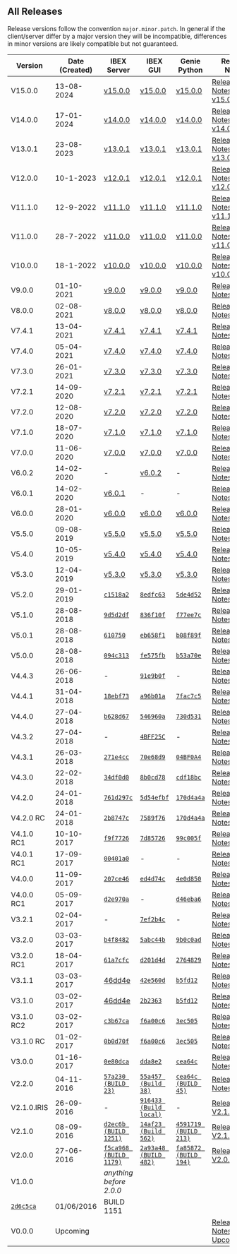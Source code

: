 ## All Releases

Release versions follow the convention `major.minor.patch`. In general if the client/server differ by a major version 
they will be incompatible, differences in minor versions are likely compatible but not guaranteed.

| Version | Date (Created)       |IBEX Server | IBEX GUI  | Genie Python |Release Notes | 
| ------- | ----------           | -----      | ------------  | -------- | -------- |
| V15.0.0  | 13-08-2024 | [v15.0.0](https://github.com/ISISComputingGroup/EPICS/tree/Release_15.0.0) | [v15.0.0](https://github.com/ISISComputingGroup/ibex_gui/tree/Release_15.0.0) | [v15.0.0](https://github.com/ISISComputingGroup/genie_python/tree/Release_15.0.0) | [Release Notes v15.0.0](https://github.com/ISISComputingGroup/IBEX/blob/master/release_notes/Release-Notes-v15.0.0.md)
| V14.0.0  | 17-01-2024 | [v14.0.0](https://github.com/ISISComputingGroup/EPICS/tree/Release_14.0.0) | [v14.0.0](https://github.com/ISISComputingGroup/ibex_gui/tree/Release_14.0.0) | [v14.0.0](https://github.com/ISISComputingGroup/genie_python/tree/Release_14.0.0) | [Release Notes v14.0.0](https://github.com/ISISComputingGroup/IBEX/blob/master/release_notes/Release-Notes-v14.0.0.md)
| V13.0.1  | 23-08-2023 | [v13.0.1](https://github.com/ISISComputingGroup/EPICS/tree/Release_13.0.1) | [v13.0.1](https://github.com/ISISComputingGroup/ibex_gui/tree/Release_13.0.1) | [v13.0.1](https://github.com/ISISComputingGroup/genie_python/tree/Release_13.0.1) | [Release Notes v13.0.1](https://github.com/ISISComputingGroup/IBEX/blob/master/release_notes/Release-Notes-v13.0.1.md)
| V12.0.0  | 10-1-2023 | [v12.0.1](https://github.com/ISISComputingGroup/EPICS/tree/Release_12.0.1) | [v12.0.1](https://github.com/ISISComputingGroup/ibex_gui/tree/Release_12.0.1) | [v12.0.1](https://github.com/ISISComputingGroup/genie_python/tree/Release_12.0.1) | [Release Notes v12.0.1](https://github.com/ISISComputingGroup/IBEX/blob/master/release_notes/Release-Notes-v12.0.1.md)
| V11.1.0  | 12-9-2022 | [v11.1.0](https://github.com/ISISComputingGroup/EPICS/tree/v11.1.0) | [v11.1.0](https://github.com/ISISComputingGroup/ibex_gui/tree/v11.1.0) | [v11.1.0](https://github.com/ISISComputingGroup/genie_python/tree/v11.1.0) | [Release Notes v11.1.0](release_notes/ReleaseNotes_v11.1.0.md) |
| V11.0.0  | 28-7-2022 | [v11.0.0](https://github.com/ISISComputingGroup/EPICS/tree/v11.0.0) | [v11.0.0](https://github.com/ISISComputingGroup/ibex_gui/tree/v11.0.0) | [v11.0.0](https://github.com/ISISComputingGroup/genie_python/tree/v11.0.0) | [Release Notes v11.0.0](release_notes/ReleaseNotes_v11.0.0.md) |
| V10.0.0  | 18-1-2022 | [v10.0.0](https://github.com/ISISComputingGroup/EPICS/tree/v10.0.0) | [v10.0.0](https://github.com/ISISComputingGroup/ibex_gui/tree/v10.0.0) | [v10.0.0](https://github.com/ISISComputingGroup/genie_python/tree/v10.0.0) | [Release Notes v10.0.0](release_notes/ReleaseNotes_v10.0.0.md) |
| V9.0.0  | 01-10-2021 | [v9.0.0](https://github.com/ISISComputingGroup/EPICS/tree/v9.0.0) | [v9.0.0](https://github.com/ISISComputingGroup/ibex_gui/tree/v9.0.0) | [v9.0.0](https://github.com/ISISComputingGroup/genie_python/tree/v9.0.0) | [Release Notes v9.0.0](release_notes/Release-Notes-v9.0.0.md) |
| V8.0.0  | 02-08-2021 | [v8.0.0](https://github.com/ISISComputingGroup/EPICS/tree/v8.0.0) | [v8.0.0](https://github.com/ISISComputingGroup/ibex_gui/tree/v8.0.0) | [v8.0.0](https://github.com/ISISComputingGroup/genie_python/tree/v8.0.0) | [Release Notes v8.0.0](release_notes/Release-Notes-v8.0.0.md) |
| V7.4.1  | 13-04-2021 | [v7.4.1](https://github.com/ISISComputingGroup/EPICS/tree/v7.4.1) | [v7.4.1](https://github.com/ISISComputingGroup/ibex_gui/tree/v7.4.1) | [v7.4.1](https://github.com/ISISComputingGroup/genie_python/tree/v7.4.1) | [Release Notes v7.4.1](release_notes/Release-Notes-v7.4.1.md) |
| V7.4.0  | 05-04-2021 | [v7.4.0](https://github.com/ISISComputingGroup/EPICS/tree/v7.4.0) | [v7.4.0](https://github.com/ISISComputingGroup/ibex_gui/tree/v7.4.0) | [v7.4.0](https://github.com/ISISComputingGroup/genie_python/tree/v7.4.0) | [Release Notes v7.4.0](release_notes/Release-Notes-v7.4.0.md) |
| V7.3.0  | 26-01-2021 | [v7.3.0](https://github.com/ISISComputingGroup/EPICS/tree/7.3.0) | [v7.3.0](https://github.com/ISISComputingGroup/ibex_gui/tree/7.3.0) | [v7.3.0](https://github.com/ISISComputingGroup/genie_python/tree/v7.3.0) | [Release Notes v7.3.0](release_notes/Release-Notes-v7.3.0.md) |
| V7.2.1  | 14-09-2020 | [v7.2.1](https://github.com/ISISComputingGroup/EPICS/tree/v7.2.1) | [v7.2.1](https://github.com/ISISComputingGroup/ibex_gui/tree/v7.2.1) | [v7.2.1](https://github.com/ISISComputingGroup/genie_python/tree/v7.2.1) | [Release Notes v7.2.1](release_notes/Release-Notes-v7.2.1.md) |
| V7.2.0  | 12-08-2020 | [v7.2.0](https://github.com/ISISComputingGroup/EPICS/tree/7.2.0) | [v7.2.0](https://github.com/ISISComputingGroup/ibex_gui/tree/v7.2.0) | [v7.2.0](https://github.com/ISISComputingGroup/genie_python/tree/v7.2.0) | [Release Notes v7.2.0](release_notes/Release-Notes-v7.2.0.md) |
| V7.1.0  | 18-07-2020 | [v7.1.0](https://github.com/ISISComputingGroup/EPICS/tree/v7.1.0) | [v7.1.0](https://github.com/ISISComputingGroup/ibex_gui/tree/v7.1.0) | [v7.1.0](https://github.com/ISISComputingGroup/genie_python/tree/v7.1.0) | [Release Notes v7.1.0](release_notes/Release-Notes-v7.1.0.md) |
| V7.0.0  | 11-06-2020 | [v7.0.0](https://github.com/ISISComputingGroup/EPICS/tree/v7.0.0) | [v7.0.0](https://github.com/ISISComputingGroup/ibex_gui/tree/v7.0.0) | [v7.0.0](https://github.com/ISISComputingGroup/genie_python/tree/v7.0.0) | [Release Notes v7.0.0](release_notes/Release-Notes-v7.0.0.md) |
| V6.0.2  | 14-02-2020 | - | [v6.0.2](https://github.com/ISISComputingGroup/ibex_gui/tree/v6.0.2) | - | [Release Notes v6.0.2](release_notes/Release-Notes-v6.0.2.md) |
| V6.0.1  | 14-02-2020 | [v6.0.1](https://github.com/ISISComputingGroup/EPICS/tree/v6.0.1) | - | - | [Release Notes v6.0.1](release_notes/Release-Notes-v6.0.1.md) |
| V6.0.0  | 28-01-2020 | [v6.0.0](https://github.com/ISISComputingGroup/EPICS/tree/v6.0.0) | [v6.0.0](https://github.com/ISISComputingGroup/ibex_gui/tree/v6.0.0) | [v6.0.0](https://github.com/ISISComputingGroup/genie_python/tree/v6.0.0) | [Release Notes v6.0.0](release_notes/Release-Notes-v6.0.0.md) |
| V5.5.0  | 09-08-2019 | [v5.5.0](https://github.com/ISISComputingGroup/EPICS/tree/v5.5.0) | [v5.5.0](https://github.com/ISISComputingGroup/ibex_gui/tree/v5.5.0) | [v5.5.0](https://github.com/ISISComputingGroup/genie_python/tree/v5.5.0) | [Release Notes v5.5.0](release_notes/Release-Notes-v5.5.0.md) | 
| V5.4.0  | 10-05-2019 | [v5.4.0](https://github.com/ISISComputingGroup/EPICS/tree/v5.4.0) | [v5.4.0](https://github.com/ISISComputingGroup/ibex_gui/tree/v5.4.0) | [v5.4.0](https://github.com/ISISComputingGroup/genie_python/tree/v5.4.0) | [Release Notes v5.4.0](release_notes/Release-Notes-v5.4.0.md) | 
| V5.3.0  | 12-04-2019 | [v5.3.0](https://github.com/ISISComputingGroup/EPICS/tree/v5.3.0) | [v5.3.0](https://github.com/ISISComputingGroup/ibex_gui/tree/v5.3.0) | [v5.3.0](https://github.com/ISISComputingGroup/genie_python/tree/v5.3.0) | [Release Notes v5.3.0](release_notes/Release-Notes-v5.3.0.md) | 
| V5.2.0  | 29-01-2019 | [`c1518a2`](https://github.com/ISISComputingGroup/EPICS/tree/v5.2.0) | [`8edfc63`](https://github.com/ISISComputingGroup/ibex_gui/tree/v5.2.0) | [`5de4d52`](https://github.com/ISISComputingGroup/genie_python/tree/v5.2.0) | [Release Notes v5.2.0](release_notes/Release-Notes-v5.2.0.md) | 
| V5.1.0  | 28-08-2018 | [`9d5d2df`](https://github.com/ISISComputingGroup/EPICS/tree/v5.1.0) | [`836f10f`](https://github.com/ISISComputingGroup/ibex_gui/tree/v5.1.0) | [`f77ee7c`](https://github.com/ISISComputingGroup/genie_python/tree/v5.1.0) | [Release Notes v5.1.0](release_notes/Release-Notes-v5.1.0.md) | 
| V5.0.1  | 28-08-2018 | [`610750`](https://github.com/ISISComputingGroup/EPICS/tree/v5.0.1) | [`eb658f1`](https://github.com/ISISComputingGroup/ibex_gui/tree/v5.0.1) | [`b08f89f`](https://github.com/ISISComputingGroup/genie_python/tree/v5.0.1) | [Release Notes v5.0.1](release_notes/Release-Notes-v5.0.1.md) | 
| V5.0.0  | 28-08-2018 | [`094c313`](https://github.com/ISISComputingGroup/genie_python/tree/v5.0.0) | [`fe575fb`](https://github.com/ISISComputingGroup/ibex_gui/tree/v5.0.0) | [`b53a70e`](https://github.com/ISISComputingGroup/genie_python/tree/v5.0.0) | [Release Notes v5.0.0](release_notes/Release-Notes-v5.0.0.md) | 
| V4.4.3  | 26-06-2018 | - | [`91e9b0f`](https://github.com/ISISComputingGroup/ibex_gui/tree/v4.4.3) | - | [Release Notes v4.4.3](release_notes/Release-Notes-v4.4.3.md) | 
| V4.4.1  | 31-04-2018 | [`18ebf73`](https://github.com/ISISComputingGroup/EPICS/tree/v4.4.1) | [`a96b01a`](https://github.com/ISISComputingGroup/ibex_gui/tree/v4.4.1) | [`7fac7c5`](https://github.com/ISISComputingGroup/genie_python/tree/v4.4.1) | [Release Notes v4.4.1](release_notes/Release-Notes-v4.4.1.md) | 
| V4.4.0  | 27-04-2018 | [`b628d67`](https://github.com/ISISComputingGroup/EPICS/tree/v4.4.0) | [`546960a`](https://github.com/ISISComputingGroup/ibex_gui/tree/v4.4.0) | [`730d531`](https://github.com/ISISComputingGroup/genie_python/tree/v4.4.0) | [Release Notes v4.4.0](release_notes/Release-Notes-v4.4.0.md) | 
| V4.3.2  | 27-04-2018 | - | [`4BFF25C`](https://github.com/ISISComputingGroup/ibex_gui/tree/v4.3.2) | - | [Release Notes v4.3.2](release_notes/Release-Notes-v4.3.2.md) | 
| V4.3.1  | 26-03-2018 | [`271e4cc`](https://github.com/ISISComputingGroup/EPICS/tree/v4.3.1) | [`70e68d9`](https://github.com/ISISComputingGroup/ibex_gui/tree/v4.3.1) | [`04BF0A4`](https://github.com/ISISComputingGroup/genie_python/tree/v4.3.1)   | [Release Notes v4.3.1](release_notes/Release-Notes-v4.3.1.md) | 
| V4.3.0  | 22-02-2018 | [`34df0d0`](https://github.com/ISISComputingGroup/EPICS/tree/v4.3.0) | [`8b0cd78`](https://github.com/ISISComputingGroup/ibex_gui/tree/v4.3.0) | [`cdf18bc`](https://github.com/ISISComputingGroup/genie_python/tree/v4.3.0)   | [Release Notes v4.3.0](release_notes/Release-Notes-v4.3.0.md) | 
| V4.2.0  | 24-01-2018 | [`761d297c`](https://github.com/ISISComputingGroup/EPICS/tree/v4.2.0) | [`5d54efbf`](https://github.com/ISISComputingGroup/ibex_gui/tree/v4.2.0) | [`170d4a4a`](https://github.com/ISISComputingGroup/genie_python/tree/v4.2.0)   | [Release Notes v4.2.0](release_notes/Release-Notes-v4.2.0.md) | 
| V4.2.0 RC  | 24-01-2018 | [`2b8747c`](https://github.com/ISISComputingGroup/EPICS/tree/v4.2.0_RC) | [`7589f76`](https://github.com/ISISComputingGroup/ibex_gui/tree/v4.2.0RC) | [`170d4a4a`](https://github.com/ISISComputingGroup/genie_python/tree/v4.2.0)   | [Release Notes v4.2.0](release_notes/Release-Notes-v4.2.0.md) | 
| V4.1.0 RC1 | 10-10-2017 | [`f9f7726`](https://github.com/ISISComputingGroup/EPICS/tree/V4.1.0) | [`7d85726`](https://github.com/ISISComputingGroup/ibex_gui/tree/v4.1.0) | [`99c005f`](https://github.com/ISISComputingGroup/genie_python/tree/V4.1.0)  | [Release Notes v4.1.0](release_notes/Release-Notes-v4.1.0.md) | 
| V4.0.1 RC1 | 17-09-2017 | [`00401a0`](https://github.com/ISISComputingGroup/EPICS/tree/00401a0) | - | -  | [Release Notes v4.0.0](release_notes/Release-Notes-v4.0.0.md) | 
| V4.0.0 | 11-09-2017 | [`207ce46`](https://github.com/ISISComputingGroup/EPICS/tree/v4.0.0_RC2) | [`ed4d74c`](https://github.com/ISISComputingGroup/ibex_gui/tree/v4.0.0) | [`4e0d850`](https://github.com/ISISComputingGroup/genie_python/tree/v4.0.0)  | [Release Notes v4.0.0](release_notes/Release-Notes-v4.0.0.md) | 
| V4.0.0 RC1 | 05-09-2017 | [`d2e970a`](https://github.com/ISISComputingGroup/EPICS/tree/v4.0.0) | - | [`d46eba6`](https://github.com/ISISComputingGroup/genie_python/tree/v4.0.0)  | [Release Notes v4.0.0](release_notes/Release-Notes-v4.0.0.md) | 
| V3.2.1 | 02-04-2017 | - | [`7ef2b4c`](https://github.com/ISISComputingGroup/ibex_gui/tree/v3.2.1) | - | [Release Notes v3.2.1](release_notes/Release-Notes-v3.2.1.md) | 
| V3.2.0 | 03-03-2017 | [`b4f8482`](https://github.com/ISISComputingGroup/EPICS/tree/v3.2.0) | [`5abc44b`](https://github.com/ISISComputingGroup/ibex_gui/tree/v3.2.0) | [`9b0c0ad`](https://github.com/ISISComputingGroup/genie_python/tree/v3.2.0)  | [Release Notes v3.2.0](release_notes/Release-Notes-v3.2.0.md) | 
| V3.2.0 RC1 | 18-04-2017 | [`61a7cfc`](https://github.com/ISISComputingGroup/EPICS/commit/d201d4ddcaccd637509765567b661eb1af781880) | [`d201d4d`](https://github.com/ISISComputingGroup/ibex_gui/commit/5abc44b7ef85c557cd47c54b1e450b3635c908d6) | [`2764829`](https://github.com/ISISComputingGroup/genie_python/commit/27648294b709f974830412655c24bfb4af2347e6)  | [Release Notes v3.2.0](release_notes/Release-Notes-v3.2.0.md) | 
| V3.1.1 | 03-03-2017 | [46dd4e](https://github.com/ISISComputingGroup/EPICS/tree/v3.1.0) | [`42e560d`](https://github.com/ISISComputingGroup/ibex_gui/tree/v3.1.1) | [`b5fd12`](https://github.com/ISISComputingGroup/genie_python/tree/v3.1.0)  | [Release Notes v3.1.1](release_notes/Release-Notes-v3.1.1.md) | 
| V3.1.0 | 03-02-2017 | [46dd4e](https://github.com/ISISComputingGroup/EPICS/tree/v3.1.0) | [`2b2363`](https://github.com/ISISComputingGroup/ibex_gui/tree/v3.1.0) | [`b5fd12`](https://github.com/ISISComputingGroup/genie_python/tree/v3.1.0)  | [Release Notes v3.1.0](release_notes/Release-Notes-v3.1.0.md) | 
| V3.1.0 RC2 | 03-02-2017 |[`c3b67ca`](https://github.com/ISISComputingGroup/EPICS/tree/c3b67cacbe920f0b2a2a010331c69a2e0f8e67d0) | [`f6a00c6`](https://github.com/ISISComputingGroup/ibex_gui/tree/f6a00c62ba676e371f4565df513fc95113c7363c) | [`3ec505`](https://github.com/ISISComputingGroup/genie_python/tree/3ec505fc758309620c33cdc88af6abe55233b7a0)  | [Release Notes v3.1.0](release_notes/Release-Notes-v3.1.0.md) | 
| V3.1.0 RC | 01-02-2017 |[`0b0d70f`](https://github.com/ISISComputingGroup/EPICS/tree/b84a6f4ca4c36b0e95c7ee4beb947e7c4077da98) | [`f6a00c6`](https://github.com/ISISComputingGroup/ibex_gui/tree/f6a00c62ba676e371f4565df513fc95113c7363c) | [`3ec505`](https://github.com/ISISComputingGroup/genie_python/tree/3ec505fc758309620c33cdc88af6abe55233b7a0)  | [Release Notes v3.1.0](release_notes/Release-Notes-v3.1.0.md) | 
| V3.0.0  | 01-16-2017 |[`0e80dca`](https://github.com/ISISComputingGroup/EPICS/tree/0e80dcace185952b746eb9fae8ccb418eb4329a4) | [`dda8e2`](https://github.com/ISISComputingGroup/ibex_gui/tree/dda8e2b20ab94f429b162d5374a4efa11eb3abd2) | [`cea64c`](https://github.com/ISISComputingGroup/genie_python/tree/cea64c85ba23382e91e8e325d9e919ef71deaf5d)  | [Release Notes v3.0.0](release_notes/Release-Notes-v3.0.0.md) | 
| V2.2.0  | 04-11-2016 |[`57a230 (BUILD 23)`](https://github.com/ISISComputingGroup/EPICS/tree/57a2309a91dd320b5244da3721eb967f56e8b668) | [`55a457 (Build 38)`](https://github.com/ISISComputingGroup/ibex_gui/tree/55a457e37fcaacdf6a7dc7a66c6140bc985929d4) | [`cea64c (BUILD 45)`](https://github.com/ISISComputingGroup/genie_python/tree/cea64c85ba23382e91e8e325d9e919ef71deaf5d)  | [Release Notes v2.2.0](release_notes/Release-Notes-v2.2.0.md) | 
| V2.1.0.IRIS  | 26-09-2016 | - | [`916433 (Build local)`](https://github.com/ISISComputingGroup/ibex_gui/tree/v2.1.0.IRIS) | - | [ReleaseNotes V2.1.0.IRIS](release_notes/ReleaseNotes_V2.1.0.IRIS.md) | 
| V2.1.0  | 08-09-2016 | [`d2ec6b (BUILD 1251)`](https://github.com/ISISComputingGroup/EPICS/tree/d2ec6b5891c681676a8705dbe793c6433f8eeeb1) | [`14af23 (Build 562)`](https://github.com/ISISComputingGroup/ibex_gui/tree/14af23ee7d895e17ad16a3888cab2cb0dd697072) | [`4591719 (BUILD 213)`](https://github.com/ISISComputingGroup/genie_python/tree/4591719)  | [ReleaseNotes V2.1.0](release_notes/ReleaseNotes_v2.1.0.md) | 
| V2.0.0  | 27-06-2016 | [`f5ca968 (BUILD 1179)`](https://github.com/ISISComputingGroup/EPICS/tree/f5ca968) | [`2a93a48 (BUILD 482)`](https://github.com/ISISComputingGroup/ibex_gui/tree/2a93a48919841d077b907b62aa6cdc0e6fcff24a) | [`fa85872 (BUILD 194)`](https://github.com/ISISComputingGroup/genie_python/tree/fa858726f9b7b1d24b11da196bf7a666195e5b3a ) | [ReleaseNotes V2.0.0](release_notes/ReleaseNotes_v2.0.0.md) | 
| V1.0.0  |  | *anything before 2.0.0* | | | | 
| [`2d6c5ca`](https://github.com/ISISComputingGroup/EPICS/tree/2d6c5ca)  | 01/06/2016  | BUILD 1151 | | |   |
| V0.0.0 | Upcoming | | | | [Release Notes Upcoming](release_notes/ReleaseNotes_Upcoming.md) |
